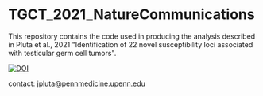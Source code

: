 # TGCT_2021_NatureCommunications

This repository contains the code used in producing the analysis described in Pluta et al., 2021 "Identification of 22 novel susceptibility loci associated with testicular germ cell tumors".

[![DOI](https://zenodo.org/badge/350775876.svg)](https://zenodo.org/badge/latestdoi/350775876)

contact: jpluta@pennmedicine.upenn.edu

